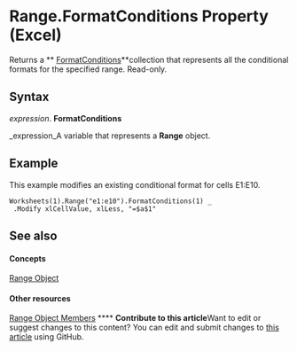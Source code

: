 
# Range.FormatConditions Property (Excel)

Returns a  ** [FormatConditions](2486d4b4-605c-76d8-132a-694c0c600a81.md)**collection that represents all the conditional formats for the specified range. Read-only.


## Syntax

 _expression_. **FormatConditions**

 _expression_A variable that represents a  **Range** object.


## Example

This example modifies an existing conditional format for cells E1:E10.


```
Worksheets(1).Range("e1:e10").FormatConditions(1) _ 
 .Modify xlCellValue, xlLess, "=$a$1"
```


## See also


#### Concepts


 [Range Object](b8207778-0dcc-4570-1234-f130532cc8cd.md)
#### Other resources


 [Range Object Members](4336bf81-1e63-7e44-1792-baf366a027a7.md)
****   **Contribute to this article**Want to edit or suggest changes to this content? You can edit and submit changes to  [this article](https://github.com/jhershey00/VBA_Excel_Test/OpenXMLCon/articles/676ffcc6-f08d-9f91-78af-7b98f8b77dca.md) using GitHub.

